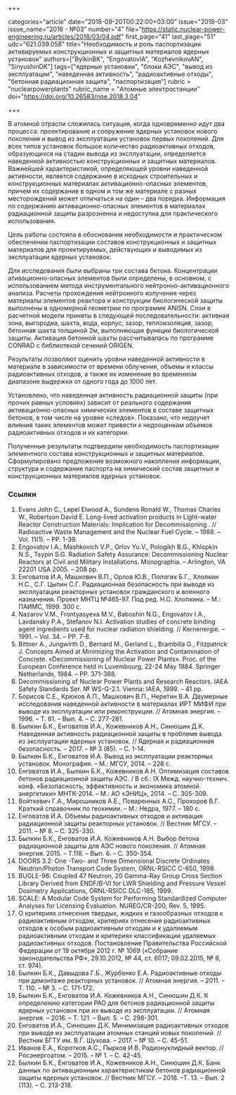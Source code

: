 +++

categories="article"
date="2018-09-20T00:22:00+03:00"
issue="2018-03"
issue_name="2018 - №03"
number="4"
file="https://static.nuclear-power-engineering.ru/articles/2018/03/04.pdf"
first_page="41"
last_page="51"
udc="621.039.058"
title="Необходимость и роль паспортизации активируемых конструкционных и защитных материалов ядерных установок"
authors=["BylkinBK", "EngovatovIA", "KozhevnikovAN", "SinyushinDK"]
tags=["ядерные установки", "блоки АЭС", "вывод из эксплуатации", "наведенная активность", "радиоактивные отходы", "бетонная радиационная защита", "паспортизация"]
rubric = "nuclearpowerplants"
rubric_name = "Атомные электростанции"
doi="https://doi.org/10.26583/npe.2018.3.04"

+++

В атомной отрасли сложилась ситуация, когда одновременно идут два процесса: проектирование и сооружение ядерных установок нового поколения и вывод из эксплуатации установок первых поколений. Для всех типов установок большое количество радиоактивных отходов, образующихся на стадии вывода из эксплуатации, определяется наведенной активностью конструкционных и защитных материалов. Важнейшей характеристикой, определяющей уровни наведенной активности, является содержание в исходных строительных и конструкционных материалах активационно-опасных элементов, причем их содержание в одном и том же материале с разных месторождений может отличаться на один – два порядка. Информация по содержанию активационно-опасных элементов в материалах радиационной защиты разрозненна и недоступна для практического использования.

Цель работы состояла в обосновании необходимости и практическом обеспечении паспортизации составов конструкционных и защитных материалов для проектируемых, действующих и выводимых из эксплуатации ядерных установок.

Для исследования были выбраны три состава бетона. Концентрации ативационно-опасных элементов были определены, в основном, с использованием метода инструментального нейтронно-активационного анализа. Расчеты прохождения нейтронного излучения через материалы элементов реактора и конструкции биологической защиты выполнены в одномерной геометрии по программе ANISN. Слои в расчетной модели приняты в следующей последовательности: активная зона, выгородка, шахта, вода, корпус, зазор, теплоизоляция, зазор, бетонная шахта толщиной 2м, выполняющая функции биологической защиты. Активация бетонной шахты рассчитывалась по программе CONRAD с библиотекой сечений ORIGEN.

Результаты позволяют оценить уровни наведенной активности в материале в зависимости от времени облучения, объемы и классы радиоактивных отходов, а также их изменение во временном диапазоне выдержки от одного года до 1000 лет.

Установлено, что наведенная активность радиационной защиты (при прочих равных условиях) зависит от реального содержания активационно-опасных химических элементов в составе защитных бетонов, в том числе на уровне «следов». Показано, что недоучет влияния таких элементов может привести к недооценкам объемов радиоактивных отходов и их категории.

Полученные результаты подтвердили необходимость паспортизации элементного состава конструкционных и защитных материалов. Сформулировано предложение возможного накопления информации, структура и содержание паспорта на химический состав защитных и конструкционных материалов ядерных установок.

### Ссылки

1. Evans John C., Lepel Elwood A., Sundens Ronald W., Thomas Charles W., Robertson David E. Long-lived activation products in Light-water Reactor Construction Materials: Implication for Decommissioning . // Radioactive Waste Management and the Nuclear Fuel Cycle. – 1988. – Vol. 11(1). – PP. 1-39.
2. Engovatov I.A., Mashkovich V.P., Orlov Yu.V., Pologikh B.G., Khlopkin N.S., Tsypin S.G. Radiation Safety Assurance: Decommissioning Nuclear Reactors at Civil and Military Installations. Monographia. – Arlington, VA 22201 USA 2005. – 208 pp.
3. Енговатов И.А, Машкович В.П., Орлов Ю.В., Пологих Б.Г., Хлопкин Н.С., С.Г. Цыпин С.Г. Радиационная безопасность при выводе из эксплуатации реакторных установок гражданского и военного назначения. Проект МНТЦ №465-97. Под ред. Н.С. Хлопкина. – М.: ПАИМС, 1999. 300 с.
4. Nazarov V.M., Frontyasyeva M.V., Baboshin N.G., Engovatov I.A., Lavdansky P.A., Stefanov N.I. Activation studies of concrete binding agent ingredients used for nuclear radiation shielding. // Kernenergie. – 1991. – Vol. 34. – PP. 7-8.
5. Bittner A., Jungwirth D., Bernard M., Gerland L., Brambilla G., Fitzpatrick J. Concepts Aimed at Minimizing the Activation and Contamination of Concrete. «Decommissioning of Nuclear Power Plants». Proc. of the European Conference held in Luxembourg, 22-24 May 1984. Springer Netherlands, 1984. – PP. 371-388.
6. Decommissioning of Nuclear Power Plants and Research Reactors. IAEA Safety Standards Ser. № WS-G-2.1. Vienna: IAEA, 1999. – 41 pp.
7. Борисов С.Е., Крюков А.П., Машкович В.П., Неретин В.А. Двумерные исследования наведенной активности в материалах ИРТ МИФИ при выводе из эксплуатации или реконструкции. // Атомная энергия. – 1996. – Т. 81. – Вып. 4. – С. 277-281.
8. Былкин Б.К., Енговатов И.А., Кожевников А.Н., Синюшин Д.К. Наведенная активность радиационной защиты в проблеме вывода из эксплуатации ядерных установок. // Ядерная и радиационная безопасность. – 2017. – № 3 (85). – С. 1-14.
9. Былкин Б.К., Енговатов И.А. Вывод из эксплуатации реакторных установок. Монография. – М.: МГСУ, 2014. – 228 с.
10. Енговатов И.А., Былкин Б.К., Кожевников А.Н. Оптимизация составов бетонов радиационной защиты АЭС. / В сб.: IX Межд. научно-технич. конф. «Безопасность, эффективность и экономика атомной энергетики» МНТК-2014. – М.: АО «ЭНИЦ», 2014. – С. 305-309.
11. Войткевич Г.А., Мирошников А.Е., Поваренных А.С., Прохоров В.Г. Краткий справочник по геохимии. – М.: Недра, 1977. – 180 с.
12. Енговатов И.А. Объемы радиоактивных отходов и активация радиационной защиты реакторных установок. // Вестник МГСУ. – 2011. – № 8. – С. 325-330.
13. Былкин Б.К., Енговатов И.А. Кожевников А.Н. Выбор бетона радиационной защиты для АЭС нового поколения. // Атомная энергия. 2015. – Т.118. – Вып. 6. – С. 350-354.
14. DOORS 3.2: One -Two- and Three Dimensional Discrete Ordinates Neutron/Photon Transport Code System, ORNL-RSICC C-650, 1998.
15. BUGLE-96: Coupled 47 Neutron, 20 Gamma-Ray Group Cross Section Library Derived from ENDF/B-VI for LWR Shielding and Pressure Vessel Dosimetry Applications, ORNL-RSICC DLC-185, 1999.
16. SCALE: A Modular Code System for Performing Standardized Computer Analyses for Licensing Evaluation. NUREG/CR-200, Rev. 5, 1995.
17. О критериях отнесения твердых, жидких и газообразных отходов к радиоактивным отходам, критериях отнесения радиоактивных отходов к особым радиоактивным отходам и к удаляемым радиоактивным отходам и критериях классификации удаляемых радиоактивных отходов. Постановление Правительства Российской Федерации от 19 октября 2012 г. № 1069 («Собрание законодательства РФ», 29.10.2012, № 44, ст. 6017; 09.02.2015, № 6, ст. 974).
18. Былкин Б.К., Давыдова Г.Б., Журбенко Е.А. Радиоактивные отходы при демонтаже реакторных установок. // Атомная энергия. – 2011. – Т. 110. – № 3. – С. 171-172.
19. Былкин Б.К., Енговатов И.А. Кожевников А.Н., Синюшин Д.К. К определению категории РАО для бетонов радиационной защиты ядерных установок при их выводе из эксплуатации. // Атомная энергия. – 2016. – Т. 121. – Вып. 5. – С. 298-301.
20. Енговатов И.А., Синюшин Д.К. Минимизация радиоактивных отходов при выводе из эксплуатации атомных станций новых поколений. // Вестник БГТУ им. В.Г. Шухова. – 2017. – № 10. – С. 45-51.
21. Иванов Е.А., Коротков А.С., Пырков И.В. Радионуклидный вектор. // Росэнергоатом. – 2015. – № 1. – С. 42-45.
22. Былкин Б.К., Енговатов И.А., Кожевников А.Н., Синюшин Д.К. Банк данных по активационным характеристикам бетонов радиационной защиты ядерных установок. // Вестник МГСУ. – 2018. –Т. 13. – Вып. 2 (113). – С. 213-218.